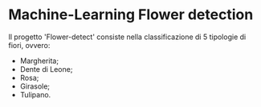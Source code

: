 # Machine-Learning Flower detection
Il progetto 'Flower-detect' consiste nella classificazione di 5 tipologie di fiori, ovvero:
- Margherita;
- Dente di Leone;
- Rosa;
- Girasole;
- Tulipano.



